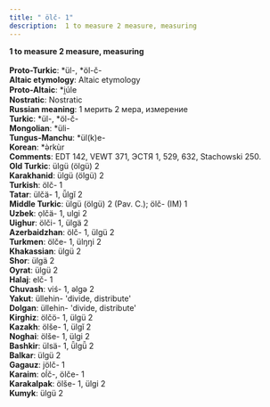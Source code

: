 ```yaml
---
title: " ölč- 1"
description:  1 to measure 2 measure, measuring
---
```

<strong> 1 to measure 2 measure, measuring</strong><br><br>
<strong>Proto-Turkic</strong>:  *ül-, *öl-č-<br>
<strong>Altaic etymology</strong>:  Altaic etymology<br>
<strong> Proto-Altaic</strong>:  *i̯úle<br>
<strong>Nostratic</strong>:  Nostratic<br>
<strong>Russian meaning</strong>:  1 мерить 2 мера, измерение<br>
<strong>Turkic</strong>:  *ül-, *öl-č-<br>
<strong>Mongolian</strong>:  *üli-<br>
<strong>Tungus-Manchu</strong>:  *ül(k)e-<br>
<strong>Korean</strong>:  *ǝ̀rkùr<br>
<strong>Comments</strong>:  EDT 142, VEWT 371, ЭСТЯ 1, 529, 632, Stachowski 250.<br>
<strong>Old Turkic</strong>:  ülgü (ölgü) 2<br>
<strong>Karakhanid</strong>:  ülgü (ölgü) 2<br>
<strong>Turkish</strong>:  ölč- 1<br>
<strong>Tatar</strong>:  ülčä- 1, ü̆lgĭ 2<br>
<strong>Middle Turkic</strong>:  ülgü (ölgü) 2 (Pav. C.); ölč- (IM) 1<br>
<strong>Uzbek</strong>:  ọlčä- 1, ulgi 2<br>
<strong>Uighur</strong>:  ölči- 1, ülgä 2<br>
<strong>Azerbaidzhan</strong>:  ölč- 1, ülgü 2<br>
<strong>Turkmen</strong>:  ölče- 1, ülŋŋi 2<br>
<strong>Khakassian</strong>:  ülgü 2<br>
<strong>Shor</strong>:  ülgä 2<br>
<strong>Oyrat</strong>:  ülgü 2<br>
<strong>Halaj</strong>:  elč- 1<br>
<strong>Chuvash</strong>:  viś- 1, ǝlgǝ 2<br>
<strong>Yakut</strong>:  üllehin- 'divide, distribute'<br>
<strong>Dolgan</strong>:  üllehin- 'divide, distribute'<br>
<strong>Kirghiz</strong>:  ölčö- 1, ülgü 2<br>
<strong>Kazakh</strong>:  ölše- 1, ülgĭ 2<br>
<strong>Noghai</strong>:  ölše- 1, ülgi 2<br>
<strong>Bashkir</strong>:  ülsä- 1, ü̆lgü̆ 2<br>
<strong>Balkar</strong>:  ülgü 2<br>
<strong>Gagauz</strong>:  jölč- 1<br>
<strong>Karaim</strong>:  oĺč-, ölče- 1<br>
<strong>Karakalpak</strong>:  ölše- 1, ülgi 2<br>
<strong>Kumyk</strong>:  ülgü 2<br>


